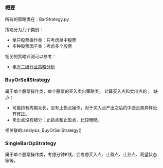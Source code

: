 
### 概要

所有的策略类在：BarStrategy.py

策略分为几个类别：
+ 单只股票操作类：只考虑单中股票
+ 多种股票因子类：考虑多个股票

相关的策略评测可以参考：
+ [申万二级行业策略分析](申万二级行业策略分析.md)

### BuyOrSellStrategy
属于单个股票操作类，单个股票的买入卖出策略类。 计算买入点和卖出点的 。
缺点：
+ 可能持有周期太长，没有止损点操作，对于买入点产出之后的中途走势异样没有修正。
+ 卖出点没有细分：止损点和止盈点，比较粗糙。

相关联的:analysis_BuyOrSellStrategy()

### SingleBarOpStrategy

属于单个股票操作类，考虑分钟K线，会考虑买入点、止盈点、止孙点、观望状态等等。









